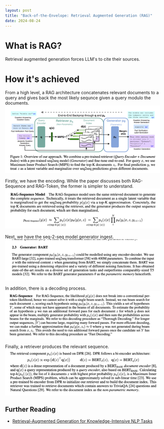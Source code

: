```yaml
---
layout: post
title: "Back-of-the-Envelope: Retrieval Augmented Generation (RAG)"
date: 2024-08-24
---
```


# What is RAG?

Retrieval augmented generation forces LLM's to cite their sources.

# How it's achieved

From a high level, a RAG architecture concatenates relevant documents to a query and gives back the most likely sequnce given a query modulo the documents.
![architecture](/blog/assets/2024/rag/rag-arch.png)

Firstly, we have the encoding. While the paper discusses both RAG-Sequence and RAG-Token, the former is simpler to understand.
![rag-sequence](/blog/assets/2024/rag/rag-sequence.png)

Next, we have the seq-2-seq model generator ingest.
![generator](/blog/assets/2024/rag/generator.png)

In addition, there is a decoding process.
![decode](/blog/assets/2024/rag/decode.png)

Finally, a retriever produces the relevant sequence.
![retriever-dpr](/blog/assets/2024/rag/retriever-dpr.png)


## Further Reading

* [Retrieval-Augmented Generation for Knowledge-Intensive NLP Tasks](https://arxiv.org/pdf/2005.11401)

